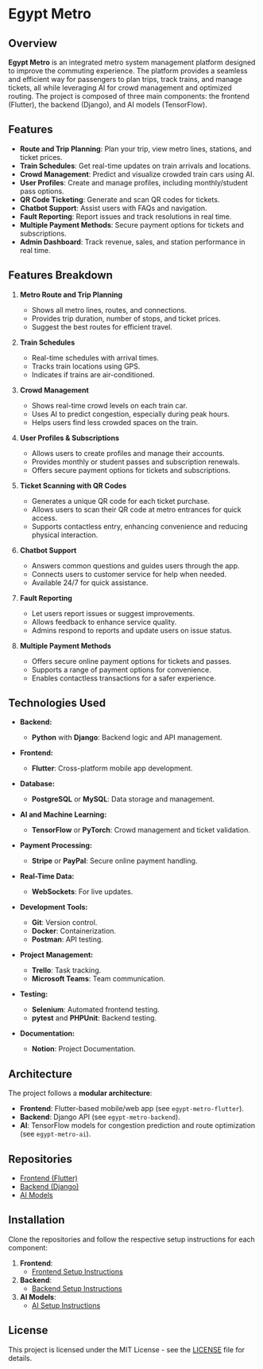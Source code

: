 # Egypt Metro

## Overview

**Egypt Metro** is an integrated metro system management platform designed to improve the commuting experience. The platform provides a seamless and efficient way for passengers to plan trips, track trains, and manage tickets, all while leveraging AI for crowd management and optimized routing. The project is composed of three main components: the frontend (Flutter), the backend (Django), and AI models (TensorFlow).

## Features

- **Route and Trip Planning**: Plan your trip, view metro lines, stations, and ticket prices.
- **Train Schedules**: Get real-time updates on train arrivals and locations.
- **Crowd Management**: Predict and visualize crowded train cars using AI.
- **User Profiles**: Create and manage profiles, including monthly/student pass options.
- **QR Code Ticketing**: Generate and scan QR codes for tickets.
- **Chatbot Support**: Assist users with FAQs and navigation.
- **Fault Reporting**: Report issues and track resolutions in real time.
- **Multiple Payment Methods**: Secure payment options for tickets and subscriptions.
- **Admin Dashboard**: Track revenue, sales, and station performance in real time.

## Features Breakdown

1. **Metro Route and Trip Planning**
   - Shows all metro lines, routes, and connections.
   - Provides trip duration, number of stops, and ticket prices.
   - Suggest the best routes for efficient travel.

2. **Train Schedules**
   - Real-time schedules with arrival times.
   - Tracks train locations using GPS.
   - Indicates if trains are air-conditioned.

3. **Crowd Management**
   - Shows real-time crowd levels on each train car.
   - Uses AI to predict congestion, especially during peak hours.
   - Helps users find less crowded spaces on the train.

4. **User Profiles & Subscriptions**
   - Allows users to create profiles and manage their accounts.
   - Provides monthly or student passes and subscription renewals.
   - Offers secure payment options for tickets and subscriptions.
  
5. **Ticket Scanning with QR Codes**
   - Generates a unique QR code for each ticket purchase.
   - Allows users to scan their QR code at metro entrances for quick access.
   - Supports contactless entry, enhancing convenience and reducing physical interaction.

6. **Chatbot Support**
   - Answers common questions and guides users through the app.
   - Connects users to customer service for help when needed.
   - Available 24/7 for quick assistance.

7. **Fault Reporting**
   - Let users report issues or suggest improvements.
   - Allows feedback to enhance service quality.
   - Admins respond to reports and update users on issue status.

8. **Multiple Payment Methods**
   - Offers secure online payment options for tickets and passes.
   - Supports a range of payment options for convenience.
   - Enables contactless transactions for a safer experience.


## Technologies Used

- **Backend:**
  - **Python** with **Django**: Backend logic and API management.

- **Frontend:**
  - **Flutter**: Cross-platform mobile app development.

- **Database:**
  - **PostgreSQL** or **MySQL**: Data storage and management.

- **AI and Machine Learning:**
  - **TensorFlow** or **PyTorch**: Crowd management and ticket validation.

- **Payment Processing:**
  - **Stripe** or **PayPal**: Secure online payment handling.

- **Real-Time Data:**
  - **WebSockets**: For live updates.

- **Development Tools:**
  - **Git**: Version control.
  - **Docker**: Containerization.
  - **Postman**: API testing.

- **Project Management:**
  - **Trello**: Task tracking.
  - **Microsoft Teams**: Team communication.

- **Testing:**
  - **Selenium**: Automated frontend testing.
  - **pytest** and **PHPUnit**: Backend testing.
 
- **Documentation:**
  - **Notion**: Project Documentation.

## Architecture

The project follows a **modular architecture**:
- **Frontend**: Flutter-based mobile/web app (see `egypt-metro-flutter`).
- **Backend**: Django API (see `egypt-metro-backend`).
- **AI**: TensorFlow models for congestion prediction and route optimization (see `egypt-metro-ai`).

## Repositories

- [Frontend (Flutter)](https://github.com/egypt-metro/egypt-metro-flutter)
- [Backend (Django)](https://github.com/egypt-metro/egypt-metro-backend)
- [AI Models](https://github.com/egypt-metro/egypt-metro-ai)

## Installation

Clone the repositories and follow the respective setup instructions for each component:

1. **Frontend**:
   - [Frontend Setup Instructions](https://github.com/egypt-metro/egypt-metro-flutter)
2. **Backend**:
   - [Backend Setup Instructions](https://github.com/egypt-metro/egypt-metro-backend)
3. **AI Models**:
   - [AI Setup Instructions](https://github.com/egypt-metro/egypt-metro-ai)

## License

This project is licensed under the MIT License - see the [LICENSE](LICENSE) file for details.
